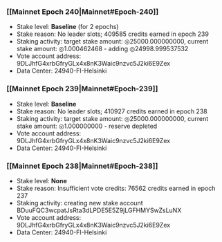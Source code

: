 ### [[Mainnet Epoch 240|Mainnet#Epoch-240]]
* Stake level: **Baseline** (for 2 epochs)
* Stake reason: No leader slots; 409585 credits earned in epoch 239
* Staking activity: target stake amount: ◎25000.000000000, current stake amount: ◎1.000462468 - adding ◎24998.999537532
* Vote account address: 9DLJhfG4xrbGfryGLx4x8nK3Waic9nzvc5J2ki6E9Zex
* Data Center: 24940-FI-Helsinki
### [[Mainnet Epoch 239|Mainnet#Epoch-239]]
* Stake level: **Baseline**
* Stake reason: No leader slots; 410927 credits earned in epoch 238
* Staking activity: target stake amount: ◎25000.000000000, current stake amount: ◎1.000000000 - reserve depleted
* Vote account address: 9DLJhfG4xrbGfryGLx4x8nK3Waic9nzvc5J2ki6E9Zex
* Data Center: 24940-FI-Helsinki
### [[Mainnet Epoch 238|Mainnet#Epoch-238]]
* Stake level: **None**
* Stake reason: Insufficient vote credits: 76562 credits earned in epoch 237
* Staking activity: creating new stake account BDuuFQC3wcpatJsRta3dLPDE5E5Z9jLGFHMYSwZsLuNX
* Vote account address: 9DLJhfG4xrbGfryGLx4x8nK3Waic9nzvc5J2ki6E9Zex
* Data Center: 24940-FI-Helsinki